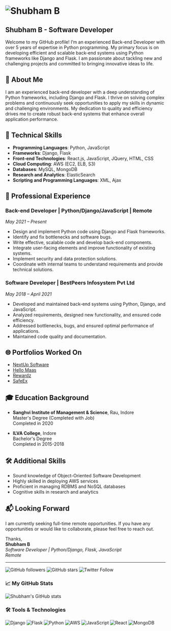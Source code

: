 # ![Shubham B](https://your-logo-url.com/logo.png) 

## Shubham B - Software Developer

Welcome to my GitHub profile! I’m an experienced Back-end Developer with over 5 years of expertise in Python programming. My primary focus is on developing efficient and scalable back-end systems using Python frameworks like Django and Flask. I am passionate about tackling new and challenging projects and committed to bringing innovative ideas to life.

## 🚀 About Me

I am an experienced back-end developer with a deep understanding of Python frameworks, including Django and Flask. I thrive on solving complex problems and continuously seek opportunities to apply my skills in dynamic and challenging environments. My dedication to quality and efficiency drives me to create robust back-end systems that enhance overall application performance.

## 💼 Technical Skills

- **Programming Languages**: Python, JavaScript
- **Frameworks**: Django, Flask
- **Front-end Technologies**: React.js, JavaScript, JQuery, HTML, CSS
- **Cloud Computing**: AWS (EC2, ELB, S3)
- **Databases**: MySQL, MongoDB
- **Research and Analytics**: ElasticSearch
- **Scripting and Programming Languages**: XML, Ajax

## 🌟 Professional Experience

### Back-end Developer | Python/Django/JavaScript | Remote
*May 2021 – Present*

- Design and implement Python code using Django and Flask frameworks.
- Identify and fix bottlenecks and software bugs.
- Write effective, scalable code and develop back-end components.
- Integrate user-facing elements and improve functionality of existing systems.
- Implement security and data protection solutions.
- Coordinate with internal teams to understand requirements and provide technical solutions.

### Software Developer | BestPeers Infosystem Pvt Ltd
*May 2018 – April 2021*

- Developed and maintained back-end systems using Python, Django, and JavaScript.
- Analyzed requirements, designed new functionality, and ensured code efficiency.
- Addressed bottlenecks, bugs, and ensured optimal performance of applications.
- Maintained code quality and documentation.

## 🌐 Portfolios Worked On

- [NextUp Software](https://nextupsoftware.com/)
- [Hello Maas](https://hellomaas.com/en/)
- [Rewardz](https://rewardz.sg/)
- [SafeEx](https://www.safeex.com/)

## 🎓 Education Background

- **Sanghvi Institute of Management & Science**, Rau, Indore  
  Master's Degree (Completed with Job)  
  Completed in 2020

- **ILVA College**, Indore  
  Bachelor's Degree  
  Completed in 2015-2018

## 🛠️ Additional Skills

- Sound knowledge of Object-Oriented Software Development
- Highly skilled in deploying AWS services
- Proficient in managing RDBMS and NoSQL databases
- Cognitive skills in research and analytics

## 📬 Looking Forward

I am currently seeking full-time remote opportunities. If you have any opportunities or would like to collaborate, please feel free to reach out.

Thanks,  
**Shubham B**  
*Software Developer | Python/Django, Flask, JavaScript*  
*Remote*

---

![GitHub followers](https://img.shields.io/github/followers/shubhamb?style=social) 
![GitHub stars](https://img.shields.io/github/stars/shubhamb?style=social)
![Twitter Follow](https://img.shields.io/twitter/follow/shubhamb?style=social)

### 📈 My GitHub Stats

![Shubham's GitHub stats](https://github-readme-stats.vercel.app/api?username=shubhamb&show_icons=true&hide_title=true&count_private=true&hide=prs&theme=radical)

### 🛠️ Tools & Technologies

![Django](https://img.shields.io/badge/-Django-092E20?style=flat&logo=django)
![Flask](https://img.shields.io/badge/-Flask-000000?style=flat&logo=flask)
![Python](https://img.shields.io/badge/-Python-FFD43B?style=flat&logo=python)
![AWS](https://img.shields.io/badge/-AWS-232F3E?style=flat&logo=amazonaws)
![JavaScript](https://img.shields.io/badge/-JavaScript-F7DF1E?style=flat&logo=javascript)
![React](https://img.shields.io/badge/-React-61DAFB?style=flat&logo=react)
![MongoDB](https://img.shields.io/badge/-MongoDB-47A248?style=flat&logo=mongodb)

